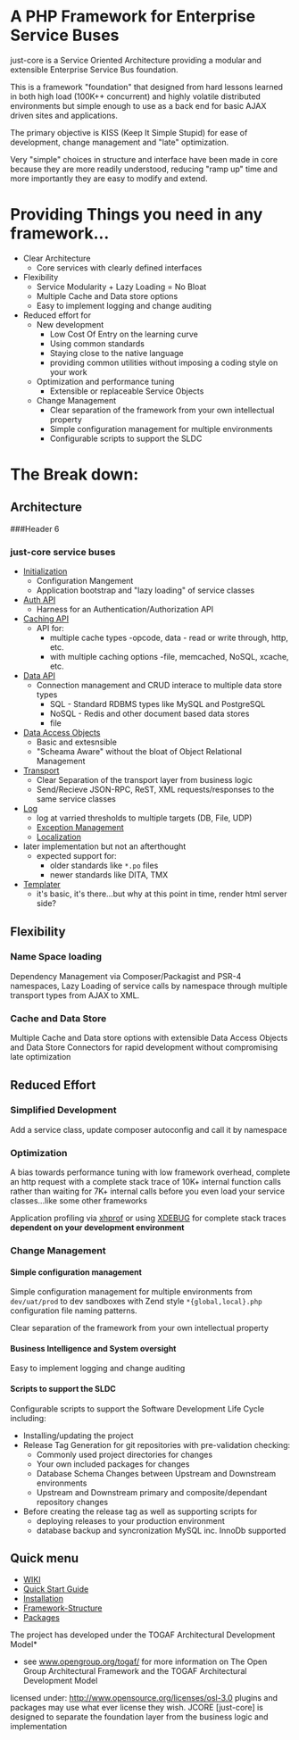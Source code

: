 # A PHP Framework for Enterprise Service Buses

just-core is a Service Oriented Architecture providing a modular and extensible Enterprise Service Bus foundation. 

This is a framework "foundation" that designed from hard lessons learned in both high load (100K++ concurrent) 
and highly volatile distributed environments but simple enough to use as a back end for basic AJAX driven sites and applications.

The primary objective is KISS (Keep It Simple Stupid) for ease of development, change management and "late" optimization.

Very "simple" choices in structure and interface have been made in core because they are more readily understood, 
reducing "ramp up" time and more importantly they are easy to modify and extend.


# Providing Things you need in any framework... 
- Clear Architecture
  - Core services with clearly defined interfaces 
- Flexibility 
  - Service Modularity + Lazy Loading = No Bloat
  - Multiple Cache and Data store options
  - Easy to implement logging and change auditing 
- Reduced effort for
  - New development 
    - Low Cost Of Entry on the learning curve 
    - Using common standards
    - Staying close to the native language 
    - providing common utilities without imposing a coding style on your work
  - Optimization and performance tuning 
    - Extensible or replaceable Service Objects 
  - Change Management 
    - Clear separation of the framework from your own intellectual property
    - Simple configuration management for multiple environments
    - Configurable scripts to support the SLDC


	 
	 
	 
# The Break down:

## Architecture

###[](#header-6)Header 6

### just-core service buses

 - [Initialization](https://github.com/CHGLongStone/just-core/wiki/Load)
   - Configuration Mangement
   - Application bootstrap and "lazy loading" of service classes
 - [Auth API](https://github.com/CHGLongStone/just-core/wiki/AUTH)
   - Harness for an Authentication/Authorization API 
 - [Caching API](https://github.com/CHGLongStone/just-core/wiki/Cache) 
    - API for:
      - multiple cache types -opcode, data - read or write through, http, etc. 
      - with multiple caching options -file, memcached, NoSQL, xcache, etc.
 - [Data API](https://github.com/CHGLongStone/just-core/wiki/Data-layer) 
   - Connection management and CRUD interace to multiple data store types
     - SQL - Standard RDBMS types like MySQL and PostgreSQL
     - NoSQL - Redis and other document based data stores 
     - file
  - [Data Access Objects](https://github.com/CHGLongStone/just-core/wiki/DAO)
    - Basic and extesnsible 
    - "Scheama Aware" without the bloat of Object Relational Management
 - [Transport](https://github.com/CHGLongStone/just-core/wiki/Transport)
   - Clear Separation of the transport layer from business logic
   - Send/Recieve JSON-RPC, ReST, XML requests/responses to the same service classes
 - [Log](https://github.com/CHGLongStone/just-core/wiki/Log)
   - log at varried thresholds to multiple targets (DB, File, UDP) 
   - [Exception Management](https://github.com/CHGLongStone/just-core/wiki/Exception)
   - [Localization](https://github.com/CHGLongStone/just-core/wiki/Localization) 
  - later implementation but not an afterthought
    - expected support for: 
      - older standards like `*.po` files
      - newer standards like DITA, TMX 
 - [Templater]()
   - it's basic, it's there...but why at this point in time, render html server side?



## Flexibility

### Name Space loading

Dependency Management via Composer/Packagist and PSR-4 namespaces, Lazy Loading of service calls by namespace 
through multiple transport types from AJAX to XML. 


### Cache and Data Store

Multiple Cache and Data store options with extensible Data Access Objects and Data Store Connectors for rapid development without 
compromising late optimization



## Reduced Effort

### Simplified Development 

Add a service class, update composer autoconfig and call it by namespace 


### Optimization

A bias towards performance tuning with low framework overhead, complete an http request with a complete stack trace of 10K+ internal function calls 
rather than waiting for 7K+ internal calls before you even load your service classes...like some other frameworks

Application profiling via [xhprof](https://github.com/phacility/xhprof) or using [XDEBUG](https://xdebug.org/) for complete stack traces 
__dependent on your development environment__

### Change Management

#### Simple configuration management

Simple configuration management for multiple environments from `dev/uat/prod` to dev sandboxes with Zend style  `*{global,local}.php`  configuration file naming patterns.

Clear separation of the framework from your own intellectual property

#### Business Intelligence and System oversight

Easy to implement logging and change auditing 

 

#### Scripts to support the SLDC

Configurable scripts to support the Software Development Life Cycle including:

- Installing/updating the project
- Release Tag Generation for git repositories with pre-validation checking:
  - Commonly used project directories for changes
  - Your own included packages for changes
  - Database Schema Changes between Upstream and Downstream environments
  - Upstream and Downstream primary and composite/dependant repository changes 
- Before creating the release tag as well as supporting scripts for
  - deploying releases to your production environment
  - database backup and syncronization MySQL inc. InnoDb supported 


















## Quick menu

* [WIKI](https://github.com/CHGLongStone/just-core/wiki)
* [Quick Start Guide](https://github.com/CHGLongStone/just-core/wiki/QuickStart)
* [Installation](https://github.com/CHGLongStone/just-core-stub/wiki/Project-Installation)
* [Framework-Structure](https://github.com/CHGLongStone/just-core/wiki/Framework-Structure)
* [Packages](https://github.com/CHGLongStone/just-core/wiki/Packages-(extensions))



The project has developed under the TOGAF Architectural Development Model* 
* see www.opengroup.org/togaf/ for more information on The Open Group Architectural Framework and the TOGAF Architectural Development Model

licensed under: http://www.opensource.org/licenses/osl-3.0
plugins and packages may use what ever license they wish. JCORE [just-core] is designed to separate the foundation layer from the business logic and implementation